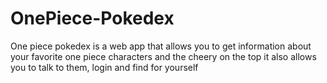 # OnePiece-Pokedex
One piece pokedex is a web app that allows you to get information about your favorite one piece characters and the cheery  on the top it also allows you to talk to them, login and find for yourself
